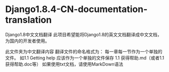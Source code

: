 # Django1.8.4-CN-documentation-translation
Django1.8中文文档翻译
此项目希望能将Django1.8的英文文档翻译成中文文档，为国内的开发者使用。

此文件夹为中文翻译内容
翻译文件的命名格式为：
每一章每一节作为一个单独的文件。
如1.1 Getting help 应该作为一个单独的文件保存
1.1 获得帮助.md（或者1.1 获得帮助.doc等）
如果使用txt文档，请使用MarkDown语法